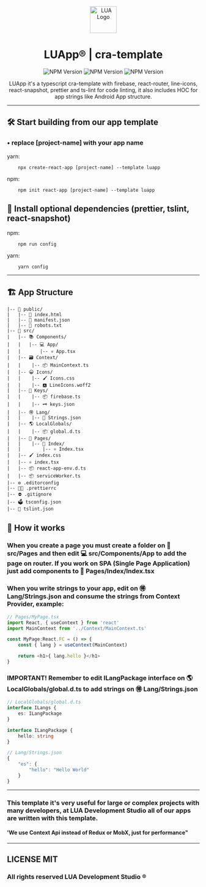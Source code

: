 <div align="center">
<img src='https://blog.wearelua.com/images/general/logo.png' title='LUA Logo' height='70' />
<h1>LUApp® | cra-template</h1>
<img src='https://img.shields.io/npm/v/cra-template-luapp?style=for-the-badge' title='NPM Version'/>

<img src='https://img.shields.io/badge/LUABuild-template-green?style=for-the-badge' title='NPM Version'/>

<img src='https://img.shields.io/badge/PoweredBy-LUADevStudio-blue?style=for-the-badge' title='NPM Version'/>

<p>LUApp it's a typescript cra-template with firebase, react-router, line-icons, react-snapshot, prettier and ts-lint for code linting, it also includes HOC for app strings like Android App structure.</p>
</div>

----

## 🛠 Start building from our app template
### • replace [project-name] with your app name

yarn:
```
    npx create-react-app [project-name] --template luapp
```

npm:
```
    npm init react-app [project-name] --template luapp
```

## 🔌 Install optional dependencies (prettier, tslint, react-snapshot)

npm:
```
    npm run config
```

yarn:
```
    yarn config
```

-----

## 🏗 App Structure
```
|-- 📁 public/
|   |-- 📑 index.html
|   |-- 📜 manifest.json
|   |-- 🤖 robots.txt
|-- 📁 src/
|   |-- 📚 Components/
|   |   |-- 💻 App/
|   |       |-- ⚛️ App.tsx
|   |-- 🗃 Context/
|   |    |-- 📦 MainContext.ts
|   |-- 😀 Icons/
|   |    |-- 🖌 Icons.css
|   |    |-- 🅰️ LineIcons.woff2
|   |-- 🔑 Keys/
|   |    |-- 📦 firebase.ts
|   |    |-- 🗝 keys.json
|   |-- 🉐 Lang/
|   |    |-- 📄 Strings.json
|   |-- 🌎 LocalGlobals/
|   |    |-- 📦 global.d.ts
|   |-- 📖 Pages/
|   |    |-- 📝 Index/
|   |        |-- ⚛️ Index.tsx
|   |-- 🖌 index.css
|   |-- ⚛️ index.tsx
|   |-- 📦 react-app-env.d.ts
|   |-- 📦 serviceWorker.ts
|-- ⚙️ .editorconfig
|-- 💅🏽 .prettierrc
|-- ⛔️ .gitignore
|-- 🗳 tsconfig.json
|-- 🎀 tslint.json
```

## 🤔 How it works
### When you create a page you must create a folder on 📖 src/Pages and then edit 💻 src/Components/App to add the page on router. If you work on SPA (Single Page Application) just add components to 📝 Pages/Index/Index.tsx

### When you write strings to your app, edit on 🉐 Lang/Strings.json and consume the strings from Context Provider, example:

``` javascript
// Pages/MyPage.tsx
import React, { useContext } from 'react'
import MainContext from '../Context/MainContext.ts'

const MyPage:React.FC = () => {
    const { lang } = useContext(MainContext)

    return <h1>{ lang.hello }</h1>
}
```

### IMPORTANT! Remember to edit ILangPackage interface on 🌎 LocalGlobals/global.d.ts to add strings on 🉐 Lang/Strings.json
``` typescript
// LocalGlobals/global.d.ts
interface ILangs {
    es: ILangPackage
}

interface ILangPackage {
    hello: string
}
```

``` typescript
// Lang/Strings.json
{
    "es": {
        "hello": "Hello World"
    }
}
```

----

### This template it's very useful for large or complex projects with many developers, at LUA Development Studio all of our apps are written with this template.

#### 'We use Context Api instead of Redux or MobX, just for performance"

----
## LICENSE MIT
### All rights reserved LUA Development Studio ®